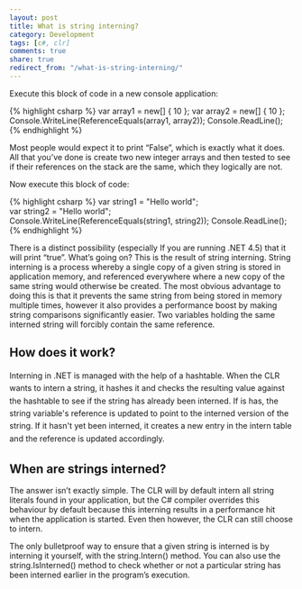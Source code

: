 ```yaml
---
layout: post
title: What is string interning?
category: Development
tags: [c#, clr]
comments: true
share: true
redirect_from: "/what-is-string-interning/"
---
```

Execute this block of code in a new console application:

{% highlight csharp %}
var array1 = new[] { 10 };
var array2 = new[] { 10 };
Console.WriteLine(ReferenceEquals(array1, array2));
Console.ReadLine();
{% endhighlight %}

Most people would expect it to print “False”, which is exactly what it does. All that you’ve done is create two new integer arrays and then tested to see if their references on the stack are the same, which they logically are not.

Now execute this block of code:

{% highlight csharp %}
var string1 = "Hello world";
var string2 = "Hello world";
Console.WriteLine(ReferenceEquals(string1, string2));
Console.ReadLine();
{% endhighlight %}

There is a distinct possibility (especially If you are running .NET 4.5) that it will print “true”. What’s going on?
<a id="more"></a><a id="more-532"></a>
This is the result of string interning. String interning is a process whereby a single copy of a given string is stored in application memory, and referenced everywhere where a new copy of the same string would otherwise be created. The most obvious advantage to doing this is that it prevents the same string from being stored in memory multiple times, however it also provides a performance boost by making string comparisons significantly easier. Two variables holding the same interned string will forcibly contain the same reference.

## How does it work?

<span style="line-height: 1.6em;">Interning in .NET is managed with the help of a hashtable. When the CLR wants to intern a string, it hashes it and checks the resulting value against the hashtable to see if the string has already been interned. If is has, the string variable's reference is updated to point to the interned version of the string. If it hasn't yet been interned, it creates a new entry in the intern table and the reference is updated accordingly.</span>

## When are strings interned?

The answer isn’t exactly simple. The CLR will by default intern all string literals found in your application, but the C# compiler overrides this behaviour by default because this interning results in a performance hit when the application is started. Even then however, the CLR can still choose to intern.

The only bulletproof way to ensure that a given string is interned is by interning it yourself, with the string.Intern() method. You can also use the string.IsInterned() method to check whether or not a particular string has been interned earlier in the program’s execution.

